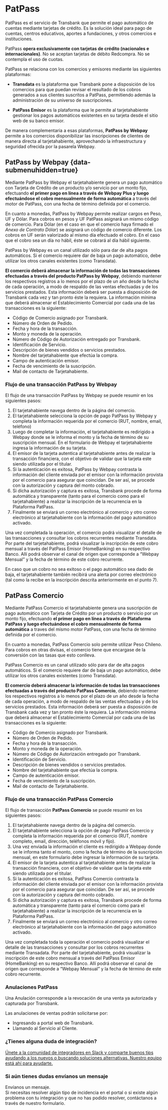 # PatPass

PatPass es el servicio de Transbank que permite el pago automático de cuentas mediante tarjetas de crédito. Es la solución ideal para pago de cuentas, centros educativos, aportes a fundaciones, y otros comercios e instituciones.

PatPass **opera exclusivamente con tarjetas de crédito (nacionales e internacionales)**. No se aceptan tarjetas de débito Redcompra. No se contempla el uso de cuotas.

PatPass se relaciona con los comercios y emisores mediante las siguientes plataformas:

* **Transdata** es la plataforma que Transbank pone a disposición de los comercios para que puedan revisar el resultado de los cobros generados a sus clientes suscritos a PatPass, permitiendo además la administración de su universo de suscripciones.

* **PatPass Emisor** es la plataforma que le permite al tarjetahabiente gestionar los pagos automáticos existentes en su tarjeta desde el sitio web de su banco emisor.

De manera complementaria a esas plataformas, **PatPass by Webpay** permite a los comercios disponibilizar las inscripciones de clientes de manera directa al tarjetahabiente, aprovechando la infraestructura y seguridad ofrecida por la pasarela Webpay.

## PatPass by Webpay {data-submenuhidden=true}

<div class="pos-title-nav">
  <div tbk-link='/documentacion/patpass' tbk-link-name='Documentación'></div>
  <div tbk-link='/referencia/patpass' tbk-link-name='Referencia Api'></div>
</div>

Mediante PatPass by Webpay el tarjetahabiente genera un pago automático con Tarjeta de Crédito de un producto y/o servicio por un monto fijo, efectuando **el primer pago en línea a través de Webpay Plus y luego efectuándose el cobro mensualmente de forma automática** a través del motor de PatPass, con una fecha de término definida por el comercio.

En cuanto a monedas, PatPass by Webpay permite realizar cargos en Peso, UF y Dólar. Para cobros en pesos y UF PatPass asignará un mismo código de comercio. Para Dólar (en el caso en que el comercio haya firmado el *Anexo de Contrato Dólar*) se asignará un código de comercio diferente. Los cobros en UF serán valorizado al mismo día efectuado el cobro. En el caso que el cobro sea un día no hábil, éste se cobrará al día hábil siguiente.

PatPass by Webpay es un canal utilizado sólo para dar de alta pagos automáticos. Si el comercio requiere dar de baja un pago automático, debe utilizar los otros canales existentes (como Transdata).

**El comercio deberá almacenar la información de todas las transacciones efectuadas a través del producto PatPass by Webpay**, debiendo mantener los respectivos registros a lo menos por el plazo de un año desde la fecha de cada operación, a modo de respaldo de las ventas efectuadas y de los servicios prestados. Esta información deberá ser puesta a disposición de Transbank cada vez y tan pronto éste la requiera. La información mínima que deberá almacenar el Establecimiento Comercial por cada una de las transacciones es la siguiente:

* Código de Comercio asignado por Transbank.
* Número de Orden de Pedido.
* Fecha y hora de la transacción.
* Monto y moneda de la operación.
* Número de Código de Autorización entregado por Transbank.
* Identificación de Servicio.
* Descripción de bienes vendidos o servicios prestados.
* Nombre del tarjetahabiente que efectúa la compra.
* Campo de autenticación emisor.
* Fecha de vencimiento de la suscripción.
* Mail de contacto de Tarjetahabiente.

### Flujo de una transacción PatPass by Webpay

El flujo de una transacción PatPass by Webpay se puede resumir en los siguientes pasos:

1. El tarjetahabiente navega dentro de la página del comercio.
2. El tarjetahabiente selecciona la opción de pago PatPass by Webpay y completa la información requerida por el comercio (RUT, nombre, email, teléfono)
3. Luego de completar la información, el tarjetahabiente es redirigido a Webpay donde se le informa el monto y la fecha de término de su suscripción mensual. En el formulario de Webpay el tarjetahabiente ingresa la información de su tarjeta.
4. El emisor de la tarjeta autentica al tarjetahabiente antes de realizar la transacción financiera, con el objetivo de validar que la tarjeta este siendo utilizada por el titular.
5. Si la autenticación es exitosa, PatPass by Webpay contrasta la información del cliente enviada por el emisor con la información provista por el comercio para asegurar que coincidan. De ser así, se procede con la autorización y captura del monto cobrado.
6. Si dicha autorización y captura es exitosa, Transbank procede de forma automática y transparente (tanto para el comercio como para el tarjetahabiente) a realizar la inscripción de la recurrencia en la Plataforma PatPass.
7. Finalmente se enviará un correo electrónico al comercio y otro correo electrónico al tarjetahabiente con la información del pago automático activado.

Una vez completada la operación, el comercio podrá visualizar el detalle de las transacciones y consultar los cobros recurrentes mediante Transdata. Por parte del tarjetahabiente, podrá visualizar la inscripción de este cobro mensual a través del PatPass Emisor (HomeBanking) en su respectivo Banco. Allí podrá observar el canal de origen que corresponde a “Webpay Mensual” y la fecha de término de este cobro recurrente.

En caso que un cobro no sea exitoso o el pago automático sea dado de baja, el tarjetahabiente también recibirá una alerta por correo electrónico (tal como la recibe en la inscripción descrita anteriormente en el punto 7).

## PatPass Comercio

<div class="pos-title-nav">
  <div tbk-link='/documentacion/patpass' tbk-link-name='Documentación'></div>
  <div tbk-link='referencia/patpasscomercio' tbk-link-name='Referencia Api'></div>
</div>

Mediante PatPass Comercio el tarjetahabiente genera una suscripción de pago automático con Tarjeta de Crédito por un producto o servicio por un monto fijo, efectuando **el primer pago en línea a través de Plataforma PatPass y luego efectuándose el cobro mensualmente de forma automática** a traves del mismo motor PatPass, con una fecha de término definida por el comercio.

En cuanto a monedas, PatPass Comercio solo permite utilizar Peso Chileno. Para cobros en otras divisas, el comercio tiene que encargase de la conversión con las tasas que esto conlleva.

PatPass Comercio es un canal utilizado sólo para dar de alta pagos automáticos. Si el comercio requiere dar de baja un pago automático, debe utilizar los otros canales existentes (como Transdata).

**El comercio deberá almacenar la información de todas las transacciones efectuadas a través del producto PatPass Comercio**, debiendo mantener los respectivos registros a lo menos por el plazo de un año desde la fecha de cada operación, a modo de respaldo de las ventas efectuadas y de los servicios prestados. Esta información deberá ser puesta a disposición de Transbank cada vez y tan pronto éste la requiera. La información mínima que deberá almacenar el Establecimiento Comercial por cada una de las transacciones es la siguiente:

* Código de Comercio asignado por Transbank.
* Número de Orden de Pedido.
* Fecha y hora de la transacción.
* Monto y moneda de la operación.
* Número de Código de Autorización entregado por Transbank.
* Identificación de Servicio.
* Descripción de bienes vendidos o servicios prestados.
* Nombre del tarjetahabiente que efectúa la compra.
* Campo de autenticación emisor.
* Fecha de vencimiento de la suscripción.
* Mail de contacto de Tarjetahabiente.

### Flujo de una transacción PatPass Comercio

El flujo de transacción **PatPass Comercio** se puede resumir en los siguientes pasos:

1. El tarjetahabiente navega dentro de la página del comercio.
2. El tarjetahabiente selecciona la opción de pago PatPass Comercio y completa la información requerida por el comercio (RUT, nombre completo, email, dirección, teléfonos móvil y fijo).
3. Una vez enviada la información el cliente es redirigido a Webpay donde se le informa tanto el monto, como la fecha de término de la suscripción mensual, en este formulario debe ingresar la información de su tarjeta.
4. El emisor de la tarjeta autentica al tarjetahabiente antes de realizar la transacción financiera, con el objetivo de validar que la tarjeta este siendo utilizada por el titular.
5. Si la autenticación es exitosa, PatPass Comercio contrasta la información del cliente enviada por el emisor con la información provista por el comercio para asegurar que coincidan. De ser así, se procede con la autorización y captura del monto cobrado.
6. Si dicha autorización y captura es exitosa, Transbank procede de forma automática y transparente (tanto para el comercio como para el tarjetahabiente) a realizar la inscripción de la recurrencia en la Plataforma PatPass.
7. Finalmente se enviará un correo electrónico al comercio y otro correo electrónico al tarjetahabiente con la información del pago automático activado.

Una vez completada toda la operación el comercio podrá visualizar el detalle de las transacciones y consultar por los cobros recurrentes mediante Transadata.
Por parte del tarjetahabiente, podrá visualizar la inscripción de este cobro mensual a través del PatPass Emisor (HomeBanking) en su respectivo Banco. Allí podrá observar el canal de origen que corresponde a “Webpay Mensual” y la fecha de término de este cobro recurrente.

### Anulaciones PatPass

Una Anulación corresponde a la revocación de una venta ya autorizada y capturada por Transbank.

Las anulaciones de ventas podrán solicitarse por:

* Ingresando a portal web de Transbank.
* Llamando al Servicio al Cliente.

<div class="container slate">
  <div class='slate-after-footer'>
    <div class='row d-flex align-items-stretch'>
      <div class='col-12 col-lg-6'>
        <h3 class='toc-ignore fo-size-22 text-center'>¿Tienes alguna duda de integración?</h3>
        <a href='https://join-transbankdevelopers-slack.herokuapp.com/' target='_blank'>
          <div class='td_block_gray'>
            <img src="https://p9.zdassets.com/hc/theme_assets/138842/200037786/logo.png" alt="" >
            <div class='td_pa-txt'>
              Únete a la comunidad de integradores en Slack y comparte buenos tips ayudando a los nuevos o buscando soluciones alternativas. Nuestro equipo está ahí para ayudarte.
            </div>
          </div>
        </a>
      </div>
      <div class='mt-3 mt-lg-0 col-12 col-lg-6'>
        <h3 class='toc-ignore fo-size-22 text-center'>Si aún tienes dudas envíanos un mensaje</h3>
        <a class="pointer magenta" data-toggle='modal' data-target='#modalContactForm'>
          <div class='td_block_gray'>
            <div class="fo-size-20 text-center sub-title_bloq"><i class="fas fa-envelope"></i> Envíanos un mensaje.</div>
            <div class='td_pa-txt'>
              Si necesitas resolver algún tipo de incidencia en el portal o si existe algún problema con tu integración y  que no has podido resolver, contáctanos a través de nuestro formulario.
            </div>
          </div>
        </a>
      </div>
    </div>
  </div>
</div>

